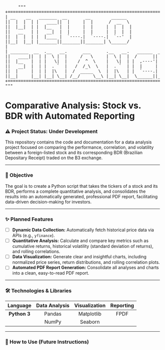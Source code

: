 <pre>
     """
+======================================================================+
| __    __   _______  __       __        ______                        |
||  |  |  | |   ____||  |     |  |      /  __  \                       |
||  |__|  | |  |__   |  |     |  |     |  |  |  |                      |
||   __   | |   __|  |  |     |  |     |  |  |  |                      |
||  |  |  | |  |____ |  `----.|  `----.|  `--'  |                      |
||__|  |__| |_______||_______||_______| \______/                       |
|                                                                      |
| _______  __  .__   __.      ___      .__   __.   ______  _______  __ |
||   ____||  | |  \ |  |     /   \     |  \ |  |  /      ||   ____||  ||
||  |__   |  | |   \|  |    /  ^  \    |   \|  | |  ,----'|  |__   |  ||
||   __|  |  | |  . `  |   /  /_\  \   |  . `  | |  |     |   __|  |  ||
||  |     |  | |  |\   |  /  _____  \  |  |\   | |  `----.|  |____ |__||
||__|     |__| |__| \__| /__/     \__\ |__| \__|  \______||_______|(__)|
+======================================================================+
"""
</pre>

# Comparative Analysis: Stock vs. BDR with Automated Reporting

### ⚠️ Project Status: Under Development

This repository contains the code and documentation for a data analysis project focused on comparing the performance, correlation, and volatility between a foreign-listed stock and its corresponding BDR (Brazilian Depositary Receipt) traded on the B3 exchange.

-----

### 🎯 Objective

The goal is to create a Python script that takes the tickers of a stock and its BDR, performs a complete quantitative analysis, and consolidates the results into an automatically generated, professional PDF report, facilitating data-driven decision-making for investors.

-----

### ✨ Planned Features

  - [ ] **Dynamic Data Collection:** Automatically fetch historical price data via APIs (e.g., `yfinance`).
  - [ ] **Quantitative Analysis:** Calculate and compare key metrics such as cumulative returns, historical volatility (standard deviation of returns), and rolling correlations.
  - [ ] **Data Visualization:** Generate clear and insightful charts, including normalized price series, return distributions, and rolling correlation plots.
  - [ ] **Automated PDF Report Generation:** Consolidate all analyses and charts into a clean, easy-to-read PDF report.

-----

### 🛠️ Technologies & Libraries

| Language | Data Analysis | Visualization | Reporting |
| :---: | :---: | :---: | :---: |
| **Python 3** | Pandas | Matplotlib | FPDF |
| | NumPy | Seaborn | |

-----

### 🚀 How to Use (Future Instructions)
